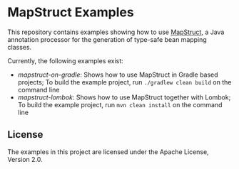 # MapStruct Examples

This repository contains examples showing how to use [MapStruct](http://mapstruct.org/), a Java annotation processor for the generation of type-safe bean mapping classes.

Currently, the following examples exist:

* _mapstruct-on-gradle_: Shows how to use MapStruct in Gradle based projects; To build the example project, run `./gradlew clean build` on the command line
* _mapstruct-lombok_: Shows how to use MapStruct together with Lombok; To build the example project, run `mvn clean install` on the command line

## License

The examples in this project are licensed under the Apache License, Version 2.0.
